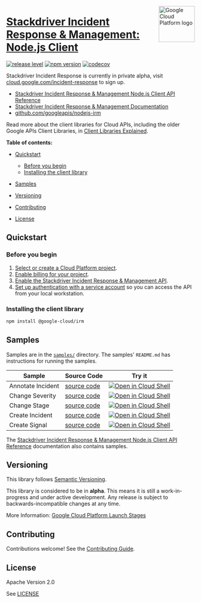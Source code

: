 [//]: # "This README.md file is auto-generated, all changes to this file will be lost."
[//]: # "To regenerate it, use `python -m synthtool`."
<img src="https://avatars2.githubusercontent.com/u/2810941?v=3&s=96" alt="Google Cloud Platform logo" title="Google Cloud Platform" align="right" height="96" width="96"/>

# [Stackdriver Incident Response &amp; Management: Node.js Client](https://github.com/googleapis/nodejs-irm)

[![release level](https://img.shields.io/badge/release%20level-alpha-orange.svg?style=flat)](https://cloud.google.com/terms/launch-stages)
[![npm version](https://img.shields.io/npm/v/@google-cloud/irm.svg)](https://www.npmjs.org/package/@google-cloud/irm)
[![codecov](https://img.shields.io/codecov/c/github/googleapis/nodejs-irm/master.svg?style=flat)](https://codecov.io/gh/googleapis/nodejs-irm)




Stackdriver Incident Response is currently in private alpha,
visit [cloud.google.com/incident-response](https://cloud.google.com/incident-response/) to
sign up.


* [Stackdriver Incident Response &amp; Management Node.js Client API Reference][client-docs]
* [Stackdriver Incident Response &amp; Management Documentation][product-docs]
* [github.com/googleapis/nodejs-irm](https://github.com/googleapis/nodejs-irm)

Read more about the client libraries for Cloud APIs, including the older
Google APIs Client Libraries, in [Client Libraries Explained][explained].

[explained]: https://cloud.google.com/apis/docs/client-libraries-explained

**Table of contents:**


* [Quickstart](#quickstart)
  * [Before you begin](#before-you-begin)
  * [Installing the client library](#installing-the-client-library)

* [Samples](#samples)
* [Versioning](#versioning)
* [Contributing](#contributing)
* [License](#license)

## Quickstart

### Before you begin

1.  [Select or create a Cloud Platform project][projects].
1.  [Enable billing for your project][billing].
1.  [Enable the Stackdriver Incident Response &amp; Management API][enable_api].
1.  [Set up authentication with a service account][auth] so you can access the
    API from your local workstation.

### Installing the client library

```bash
npm install @google-cloud/irm
```




## Samples

Samples are in the [`samples/`](https://github.com/googleapis/nodejs-irm/tree/master/samples) directory. The samples' `README.md`
has instructions for running the samples.

| Sample                      | Source Code                       | Try it |
| --------------------------- | --------------------------------- | ------ |
| Annotate Incident | [source code](https://github.com/googleapis/nodejs-irm/blob/master/samples/annotateIncident.js) | [![Open in Cloud Shell][shell_img]](https://console.cloud.google.com/cloudshell/open?git_repo=https://github.com/googleapis/nodejs-irm&page=editor&open_in_editor=samples/annotateIncident.js,samples/README.md) |
| Change Severity | [source code](https://github.com/googleapis/nodejs-irm/blob/master/samples/changeSeverity.js) | [![Open in Cloud Shell][shell_img]](https://console.cloud.google.com/cloudshell/open?git_repo=https://github.com/googleapis/nodejs-irm&page=editor&open_in_editor=samples/changeSeverity.js,samples/README.md) |
| Change Stage | [source code](https://github.com/googleapis/nodejs-irm/blob/master/samples/changeStage.js) | [![Open in Cloud Shell][shell_img]](https://console.cloud.google.com/cloudshell/open?git_repo=https://github.com/googleapis/nodejs-irm&page=editor&open_in_editor=samples/changeStage.js,samples/README.md) |
| Create Incident | [source code](https://github.com/googleapis/nodejs-irm/blob/master/samples/createIncident.js) | [![Open in Cloud Shell][shell_img]](https://console.cloud.google.com/cloudshell/open?git_repo=https://github.com/googleapis/nodejs-irm&page=editor&open_in_editor=samples/createIncident.js,samples/README.md) |
| Create Signal | [source code](https://github.com/googleapis/nodejs-irm/blob/master/samples/createSignal.js) | [![Open in Cloud Shell][shell_img]](https://console.cloud.google.com/cloudshell/open?git_repo=https://github.com/googleapis/nodejs-irm&page=editor&open_in_editor=samples/createSignal.js,samples/README.md) |



The [Stackdriver Incident Response &amp; Management Node.js Client API Reference][client-docs] documentation
also contains samples.

## Versioning

This library follows [Semantic Versioning](http://semver.org/).




This library is considered to be in **alpha**. This means it is still a
work-in-progress and under active development. Any release is subject to
backwards-incompatible changes at any time.



More Information: [Google Cloud Platform Launch Stages][launch_stages]

[launch_stages]: https://cloud.google.com/terms/launch-stages

## Contributing

Contributions welcome! See the [Contributing Guide](https://github.com/googleapis/nodejs-irm/blob/master/CONTRIBUTING.md).

## License

Apache Version 2.0

See [LICENSE](https://github.com/googleapis/nodejs-irm/blob/master/LICENSE)

[client-docs]: https://googleapis.dev/nodejs/irm/latest
[product-docs]: https://cloud.google.com/incident-response
[shell_img]: https://gstatic.com/cloudssh/images/open-btn.png
[projects]: https://console.cloud.google.com/project
[billing]: https://support.google.com/cloud/answer/6293499#enable-billing
[enable_api]: https://console.cloud.google.com/flows/enableapi?apiid=irm.googleapis.com
[auth]: https://cloud.google.com/docs/authentication/getting-started
